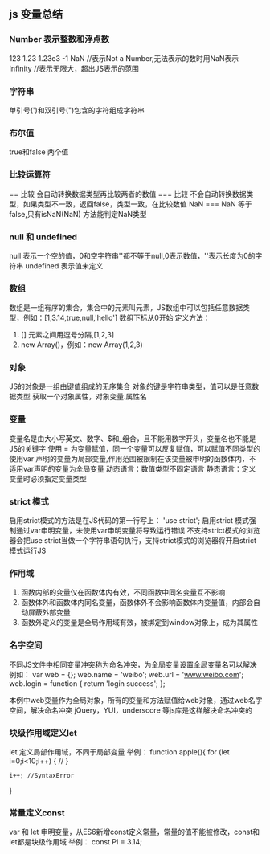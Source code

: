 ## js 变量总结

### Number 表示整数和浮点数
123
1.23
1.23e3
-1
NaN //表示Not a Number,无法表示的数时用NaN表示
Infinity //表示无限大，超出JS表示的范围

### 字符串
单引号(')和双引号(")包含的字符组成字符串

### 布尔值
true和false 两个值

### 比较运算符
== 比较 会自动转换数据类型再比较两者的数值
=== 比较 不会自动转换数据类型，如果类型不一致，返回false，类型一致，在比较数值
NaN === NaN 等于false,只有isNaN(NaN) 方法能判定NaN类型

### null 和 undefined
null 表示一个空的值，0和空字符串''都不等于null,0表示数值，''表示长度为0的字符串
undefined 表示值未定义

### 数组
数组是一组有序的集合，集合中的元素叫元素，JS数组中可以包括任意数据类型，例如：[1,3.14,true,null,'hello']
数组下标从0开始
定义方法：
1. [] 元素之间用逗号分隔,[1,2,3]
2. new Array()，例如：new Array(1,2,3)

### 对象
JS的对象是一组由键值组成的无序集合
对象的键是字符串类型，值可以是任意数据类型
获取一个对象属性，对象变量.属性名

### 变量
变量名是由大小写英文、数字、$和_组合，且不能用数字开头，变量名也不能是JS的关键字
使用 = 为变量赋值，同一个变量可以反复赋值，可以赋值不同类型的
使用var 声明的变量为局部变量,作用范围被限制在该变量被申明的函数体内，不适用var声明的变量为全局变量
动态语言：数值类型不固定语言
静态语言：定义变量时必须指定变量类型

### strict 模式
启用strict模式的方法是在JS代码的第一行写上：
'use strict';
启用strict 模式强制通过var申明变量，未使用var申明变量将导致运行错误
不支持strict模式的浏览器会把use strict当做一个字符串语句执行，支持strict模式的浏览器将开启strict模式运行JS

### 作用域
1. 函数内部的变量仅在函数体内有效，不同函数中同名变量互不影响
2. 函数体外和函数体内同名变量，函数体外不会影响函数体内变量值，内部会自动屏蔽外部变量
3. 函数外定义的变量是全局作用域有效，被绑定到window对象上，成为其属性

### 名字空间
不同JS文件中相同变量冲突称为命名冲突，为全局变量设置全局变量名可以解决
例如：
var web = {};
web.name = 'weibo';
web.url = 'www.weibo.com';
web.login = function {
    return 'login success';
};

本例中web变量作为全局对象，所有的变量和方法赋值给web对象，通过web名字空间，解决命名冲突
jQuery，YUI，underscore 等js库是这样解决命名冲突的

### 块级作用域定义let
let 定义局部作用域，不同于局部变量
举例：
function apple(){
    for (let i=0;i<10;i++) {
        // 
    }

    i++; //SyntaxError
}

### 常量定义const
var 和 let 申明变量，从ES6新增const定义常量，常量的值不能被修改，const和let都是块级作用域
举例：
const PI = 3.14;
